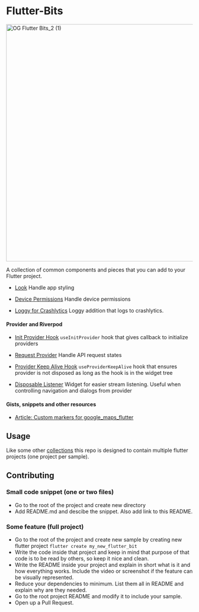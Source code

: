 # Flutter-Bits

<img width="640" alt="OG Flutter Bits_2 (1)" src="https://user-images.githubusercontent.com/5460328/129521694-813cafba-68ca-49d8-a55e-5bbd3af58eb3.png">

A collection of common components and pieces that you can add to your Flutter project.

- [Look](https://github.com/infinum/Flutter-Bits/blob/master/look)
Handle app styling

- [Device Permissions](https://github.com/infinum/flutter-bits/tree/master/device_permissions)
Handle device permissions

- [Loggy for Crashlytics](https://github.com/infinum/flutter-bits/tree/master/loggy_crashlytics)
Loggy addition that logs to crashlytics.

#### Provider and Riverpod

- [Init Provider Hook](https://github.com/infinum/flutter-bits/tree/master/init_provider_hook)
`useInitProvider` hook that gives callback to initialize providers

- [Request Provider](https://github.com/infinum/flutter-bits/tree/master/request_provider)
Handle API request states

- [Provider Keep Alive Hook](https://github.com/infinum/flutter-bits/tree/master/provider_keep_alive_hook)
`useProviderKeepAlive` hook that ensures provider is not disposed as long as the hook is in the widget tree

- [Disposable Listener](https://github.com/infinum/flutter-bits/tree/master/disposable_listener)
Widget for easier stream listening. Useful when controlling navigation and dialogs from provider

#### Gists, snippets and other resources

- [Article: Custom markers for google_maps_flutter](https://infinum.com/the-capsized-eight/creating-custom-markers-on-google-maps-in-flutter-apps)

## Usage

Like some other [collections](https://github.com/gskinnerTeam/flutter_vignettes) this repo is designed to contain multiple flutter projects (one project per sample).

## Contributing

### Small code snippet (one or two files)
- Go to the root of the project and create new directory
- Add README.md and descibe the snippet. Also add link to this README.

### Some feature (full project)
- Go to the root of the project and create new sample by creating new flutter project `flutter create my_new_flutter_bit`
- Write the code inside that project and keep in mind that purpose of that code is to be read by others, so keep it nice and clean.
- Write the README inside your project and explain in short what is it and how everything works. Include the video or screenshot if the feature can be visually represented.
- Reduce your dependencies to minimum. List them all in README and explain why are they needed.
- Go to the root project README and modify it to include your sample.
- Open up a Pull Request.
